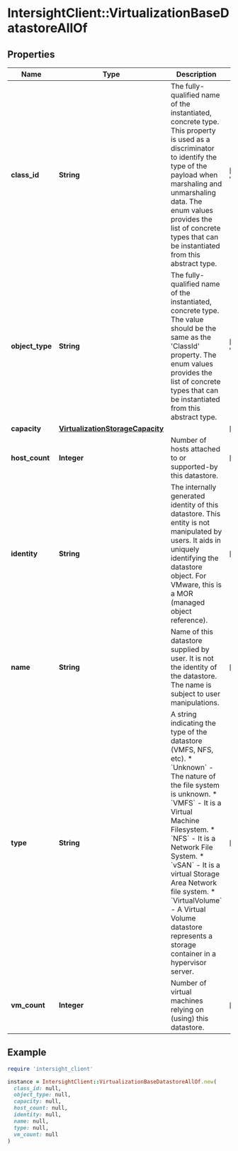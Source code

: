 # IntersightClient::VirtualizationBaseDatastoreAllOf

## Properties

| Name | Type | Description | Notes |
| ---- | ---- | ----------- | ----- |
| **class_id** | **String** | The fully-qualified name of the instantiated, concrete type. This property is used as a discriminator to identify the type of the payload when marshaling and unmarshaling data. The enum values provides the list of concrete types that can be instantiated from this abstract type. | [default to &#39;virtualization.VmwareDatastore&#39;] |
| **object_type** | **String** | The fully-qualified name of the instantiated, concrete type. The value should be the same as the &#39;ClassId&#39; property. The enum values provides the list of concrete types that can be instantiated from this abstract type. | [default to &#39;virtualization.VmwareDatastore&#39;] |
| **capacity** | [**VirtualizationStorageCapacity**](VirtualizationStorageCapacity.md) |  | [optional] |
| **host_count** | **Integer** | Number of hosts attached to or supported-by this datastore. | [optional] |
| **identity** | **String** | The internally generated identity of this datastore. This entity is not manipulated by users. It aids in uniquely identifying the datastore object. For VMware, this is a MOR (managed object reference). | [optional] |
| **name** | **String** | Name of this datastore supplied by user. It is not the identity of the datastore. The name is subject to user manipulations. | [optional] |
| **type** | **String** | A string indicating the type of the datastore (VMFS, NFS, etc). * &#x60;Unknown&#x60; - The nature of the file system is unknown. * &#x60;VMFS&#x60; - It is a Virtual Machine Filesystem. * &#x60;NFS&#x60; - It is a Network File System. * &#x60;vSAN&#x60; - It is a virtual Storage Area Network file system. * &#x60;VirtualVolume&#x60; - A Virtual Volume datastore represents a storage container in a hypervisor server. | [optional][default to &#39;Unknown&#39;] |
| **vm_count** | **Integer** | Number of virtual machines relying on (using) this datastore. | [optional] |

## Example

```ruby
require 'intersight_client'

instance = IntersightClient::VirtualizationBaseDatastoreAllOf.new(
  class_id: null,
  object_type: null,
  capacity: null,
  host_count: null,
  identity: null,
  name: null,
  type: null,
  vm_count: null
)
```

